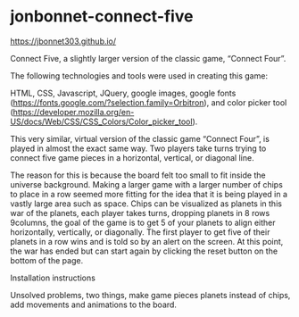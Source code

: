 # jonbonnet-connect-five
https://jbonnet303.github.io/

Connect Five, a slightly larger version of the classic  game, “Connect Four”. 

The following technologies and tools were used in creating this game:

HTML, CSS, Javascript, JQuery, google images, google fonts (https://fonts.google.com/?selection.family=Orbitron), and color picker tool (https://developer.mozilla.org/en-US/docs/Web/CSS/CSS_Colors/Color_picker_tool).

This very similar, virtual version of the classic game “Connect Four”, is played in almost the exact same way.  Two players take turns trying to connect five game pieces in a horizontal, vertical, or diagonal line. 

The reason for this is because the board felt too small to fit inside the universe background. Making a larger game with a larger number of chips to place in a row seemed more fitting for the idea that it is being played in a vastly large area such as space. Chips can be visualized as planets in this war of the planets, each player takes turns, dropping planets in 8 rows 9columns, the goal of the game is to get 5 of your planets to align either horizontally, vertically, or diagonally. The first player to get five of their planets in a row wins and is told so by an alert on the screen. At this point, the war has ended but can start again by clicking the reset button on the bottom of the page.


Installation instructions


Unsolved problems, two things, make game pieces planets instead of chips, add movements and animations to the board.

